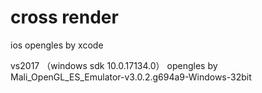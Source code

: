 # cross render




ios 
opengles by xcode


vs2017
（windows sdk 10.0.17134.0）
opengles by Mali_OpenGL_ES_Emulator-v3.0.2.g694a9-Windows-32bit
